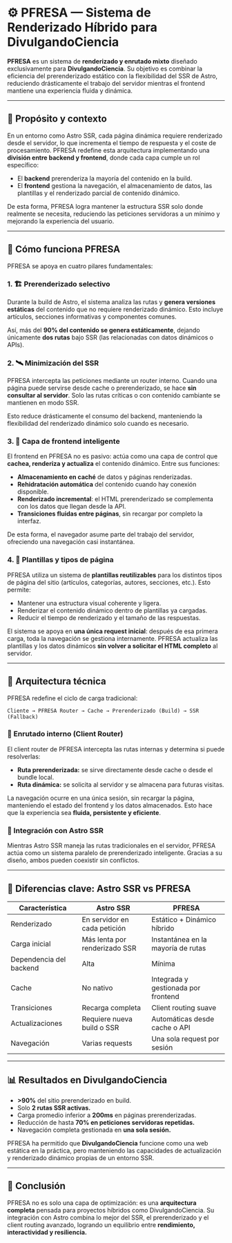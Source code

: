 # ⚙️ PFRESA — Sistema de Renderizado Híbrido para DivulgandoCiencia

**PFRESA** es un sistema de **renderizado y enrutado mixto** diseñado exclusivamente para **DivulgandoCiencia**. Su objetivo es combinar la eficiencia del prerenderizado estático con la flexibilidad del SSR de Astro, reduciendo drásticamente el trabajo del servidor mientras el frontend mantiene una experiencia fluida y dinámica.

---

## 🚀 Propósito y contexto

En un entorno como Astro SSR, cada página dinámica requiere renderizado desde el servidor, lo que incrementa el tiempo de respuesta y el coste de procesamiento. PFRESA redefine esta arquitectura implementando una **división entre backend y frontend**, donde cada capa cumple un rol específico:

* El **backend** prerenderiza la mayoría del contenido en la build.
* El **frontend** gestiona la navegación, el almacenamiento de datos, las plantillas y el renderizado parcial de contenido dinámico.

De esta forma, PFRESA logra mantener la estructura SSR solo donde realmente se necesita, reduciendo las peticiones servidoras a un mínimo y mejorando la experiencia del usuario.

---

## 🧠 Cómo funciona PFRESA

PFRESA se apoya en cuatro pilares fundamentales:

### 1. 🏗️ Prerenderizado selectivo

Durante la build de Astro, el sistema analiza las rutas y **genera versiones estáticas** del contenido que no requiere renderizado dinámico. Esto incluye artículos, secciones informativas y componentes comunes.

Así, más del **90% del contenido se genera estáticamente**, dejando únicamente **dos rutas** bajo SSR (las relacionadas con datos dinámicos o APIs).

### 2. 🛰️ Minimización del SSR

PFRESA intercepta las peticiones mediante un router interno. Cuando una página puede servirse desde cache o prerenderizado, se hace **sin consultar al servidor**. Solo las rutas críticas o con contenido cambiante se mantienen en modo SSR.

Esto reduce drásticamente el consumo del backend, manteniendo la flexibilidad del renderizado dinámico solo cuando es necesario.

### 3. 💾 Capa de frontend inteligente

El frontend en PFRESA no es pasivo: actúa como una capa de control que **cachea, renderiza y actualiza** el contenido dinámico. Entre sus funciones:

* **Almacenamiento en caché** de datos y páginas renderizadas.
* **Rehidratación automática** del contenido cuando hay conexión disponible.
* **Renderizado incremental**: el HTML prerenderizado se complementa con los datos que llegan desde la API.
* **Transiciones fluidas entre páginas**, sin recargar por completo la interfaz.

De esta forma, el navegador asume parte del trabajo del servidor, ofreciendo una navegación casi instantánea.

### 4. 🧩 Plantillas y tipos de página

PFRESA utiliza un sistema de **plantillas reutilizables** para los distintos tipos de página del sitio (artículos, categorías, autores, secciones, etc.). Esto permite:

* Mantener una estructura visual coherente y ligera.
* Renderizar el contenido dinámico dentro de plantillas ya cargadas.
* Reducir el tiempo de renderizado y el tamaño de las respuestas.

El sistema se apoya en **una única request inicial**: después de esa primera carga, toda la navegación se gestiona internamente. PFRESA actualiza las plantillas y los datos dinámicos **sin volver a solicitar el HTML completo** al servidor.

---

## 🔩 Arquitectura técnica

PFRESA redefine el ciclo de carga tradicional:

```
Cliente → PFRESA Router → Cache → Prerenderizado (Build) → SSR (Fallback)
```

### 🔹 Enrutado interno (Client Router)

El client router de PFRESA intercepta las rutas internas y determina si puede resolverlas:

* **Ruta prerenderizada:** se sirve directamente desde cache o desde el bundle local.
* **Ruta dinámica:** se solicita al servidor y se almacena para futuras visitas.

La navegación ocurre en una única sesión, sin recargar la página, manteniendo el estado del frontend y los datos almacenados. Esto hace que la experiencia sea **fluida, persistente y eficiente**.

### 🔹 Integración con Astro SSR

Mientras Astro SSR maneja las rutas tradicionales en el servidor, PFRESA actúa como un sistema paralelo de prerenderizado inteligente. Gracias a su diseño, ambos pueden coexistir sin conflictos.

---

## 🧮 Diferencias clave: Astro SSR vs PFRESA

| Característica          | Astro SSR                     | PFRESA                              |
| ----------------------- | ----------------------------- | ----------------------------------- |
| Renderizado             | En servidor en cada petición  | Estático + Dinámico híbrido         |
| Carga inicial           | Más lenta por renderizado SSR | Instantánea en la mayoría de rutas  |
| Dependencia del backend | Alta                          | Mínima                              |
| Cache                   | No nativo                     | Integrada y gestionada por frontend |
| Transiciones            | Recarga completa              | Client routing suave                |
| Actualizaciones         | Requiere nueva build o SSR    | Automáticas desde cache o API       |
| Navegación              | Varias requests               | Una sola request por sesión         |

---

## 📊 Resultados en DivulgandoCiencia

* **>90%** del sitio prerenderizado en build.
* Solo **2 rutas SSR activas.**
* Carga promedio inferior a **200ms** en páginas prerenderizadas.
* Reducción de hasta **70% en peticiones servidoras repetidas.**
* Navegación completa gestionada en **una sola sesión.**

PFRESA ha permitido que **DivulgandoCiencia** funcione como una web estática en la práctica, pero manteniendo las capacidades de actualización y renderizado dinámico propias de un entorno SSR.

---

## 🔮 Conclusión

PFRESA no es solo una capa de optimización: es una **arquitectura completa** pensada para proyectos híbridos como DivulgandoCiencia. Su integración con Astro combina lo mejor del SSR, el prerenderizado y el client routing avanzado, logrando un equilibrio entre **rendimiento, interactividad y resiliencia.**